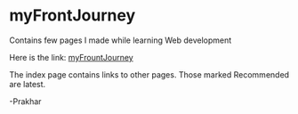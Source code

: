 # myFrontJourney
Contains few pages I made while learning Web development

Here is the link: [myFrountJourney](https://hastycyborg.github.io/myFrontJourney/)

The index page contains links to other pages.
Those marked Recommended are latest.

-Prakhar
